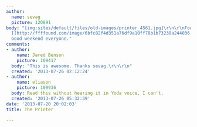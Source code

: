 ```yaml
---
author:
  name: sevag
  picture: 120891
body: "[img:sites/default/files/old-images/printer_4561.jpg]\r\n\r\nFound this on
  [[http://ffffound.com/image/6bfc82f4d351a76df9a10ff78b1b73238a244036|Ffffound]].
  Good weekend everyone."
comments:
- author:
    name: Jared Benson
    picture: 109417
  body: "This is awesome. Thanks sevag.\r\n\r\n"
  created: '2013-07-26 02:12:24'
- author:
    name: eliason
    picture: 109936
  body: Read this without hearing it in Yoda voice, I can't.
  created: '2013-07-26 05:32:39'
date: '2013-07-20 20:02:03'
title: The Printer

---
```

